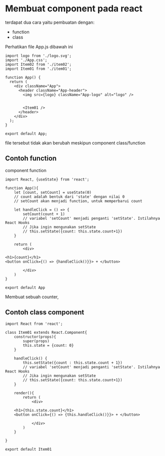 # Membuat component pada react 

terdapat dua cara yaitu pembuatan dengan:
- function 
- class 

Perhatikan file App.js dibawah ini
```
import logo from './logo.svg';
import './App.css';
import Item02 from './item02';
import Item01 from './item01';

function App() {
  return (
    <div className="App">
      <header className="App-header">
        <img src={logo} className="App-logo" alt="logo" />


        <Item01 />
      </header>
    </div>
  );
}

export default App;

```

file tersebut tidak akan berubah meskipun component class/function 

## Contoh function 

component function 
```Js
import React, {useState} from 'react';

function App(){
    let [count, setCount] = useState(0)
    // count adalah bentuk dari 'state' dengan nilai 0
    // setCount akan menjadi function, untuk memperbarui count

    let handleClick = () => {
        setCount(count + 1)
        // variabel 'setCount' menjadi penganti 'setState'. Istilahnya React Hooks
        // Jika ingin mengunakan setState
        // this.setState({count: this.state.count+1})
    }

    return (
        <div>

<h1>{count}</h1>
<button onClick={() => {handleClick()}}> + </button>

        </div>
    )
}

export default App
```

Membuat sebuah counter, 


## Contoh class component

```Js
import React from 'react';

class Item01 extends React.Component{
    constructor(props){
        super(props)
        this.state = {count: 0}
    }

    handleClick() {
        this.setState({count : this.state.count + 1})
        // variabel 'setCount' menjadi penganti 'setState'. Istilahnya React Hooks
        // Jika ingin mengunakan setState
        // this.setState({count: this.state.count+1})
    }

    render(){
        return (
            <div>

    <h1>{this.state.count}</h1>
    <button onClick={() => {this.handleClick()}}> + </button>

            </div>
        )
    }

}

export default Item01
```
